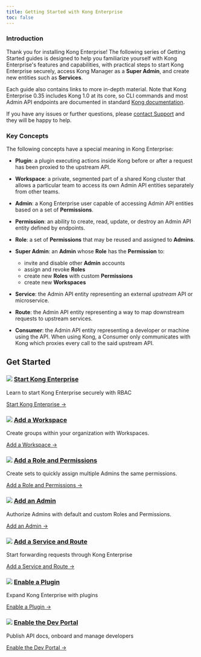 ```yaml
---
title: Getting Started with Kong Enterprise
toc: false
---
```


### Introduction

Thank you for installing Kong Enterprise! The following series of Getting Started
guides is designed to help you familiarize yourself with Kong Enterprise's features
and capabilities, with practical steps to start Kong Enterprise securely, access
Kong Manager as a **Super Admin**, and create new entities such as **Services**.

Each guide also contains links to more in-depth material. Note that Kong
 Enterprise 0.35 includes Kong 1.0 at its core, so CLI commands and most Admin 
 API endpoints are documented in standard [Kong documentation](/1.0.x/).

 If you have any issues or further questions, please 
[contact Support](https://support.konghq.com/support/s/) and they will be happy
 to help.

### Key Concepts

The following concepts have a special meaning in Kong Enterprise: 

* **Plugin**: a plugin executing actions inside Kong before or after a request
 has been proxied to the upstream API.

* **Workspace**: a private, segmented part of a shared Kong cluster that allows 
a particular team to access its own Admin API entities separately from other teams. 

* **Admin**: a Kong Enterprise user capable of accessing Admin API entities based
 on a set of **Permissions**.

* **Permission**: an ability to create, read, update, or destroy an Admin API
 entity defined by endpoints.

* **Role**: a set of **Permissions** that may be reused and assigned to **Admins**.

* **Super Admin**: an **Admin** whose **Role** has the **Permission** to: 
  * invite and disable other **Admin** accounts
  * assign and revoke **Roles** 
  * create new **Roles** with custom **Permissions**
  * create new **Workspaces**

* **Service**: the Admin API entity representing an external _upstream_ API or
 microservice.

* **Route**: the Admin API entity representing a way to map downstream requests
 to upstream services.

* **Consumer**: the Admin API entity representing a developer or machine using
 the API. When using Kong, a Consumer only communicates with Kong which proxies
 every call to the said upstream API.

## Get Started

<div class="docs-grid">
  <div class="docs-grid-block">
    <h3>
        <img src="/assets/images/icons/documentation/icn-window.svg" />
        <a href="/enterprise/0.35-x/getting-started/start-kong/">Start Kong Enterprise</a>
    </h3>
    <p>Learn to start Kong Enterprise securely with RBAC</p>
    <a href="/enterprise/0.35-x/getting-started/start-kong/">
        Start Kong Enterprise &rarr;
    </a>
  </div>

  <div class="docs-grid-block">
    <h3>
        <img src="/assets/images/icons/documentation/icn-window.svg" />
        <a href="/enterprise/{{page.kong_version}}/getting-started/add-workspace/">Add a Workspace</a>
    </h3>
    <p>Create groups within your organization with Workspaces.</p>
    <a href="/enterprise/{{page.kong_version}}/getting-started/add-workspace/">
        Add a Workspace &rarr;
    </a>
  </div>

  <div class="docs-grid-block">
    <h3>
        <img src="/assets/images/icons/documentation/icn-window.svg" />
        <a href="/enterprise/{{page.kong_version}}/getting-started/add-role/">Add a Role and Permissions</a>
    </h3>
    <p>Create sets to quickly assign multiple Admins the same permissions.</p>
    <a href="/enterprise/{{page.kong_version}}/getting-started/add-role/">Add a Role and Permissions &rarr;</a>
  </div>

  <div class="docs-grid-block">
    <h3>
        <img src="/assets/images/icons/documentation/icn-window.svg" />
        <a href="/enterprise/{{page.kong_version}}/getting-started/add-admin/">Add an Admin</a>
    </h3>
    <p>Authorize Admins with default and custom Roles and Permissions.</p>
    <a href="/enterprise/{{page.kong_version}}/getting-started/add-admin/">Add an Admin &rarr;</a>
  </div>

  <div class="docs-grid-block">
    <h3>
        <img src="/assets/images/icons/documentation/icn-window.svg" />
        <a href="/enterprise/{{page.kong_version}}/getting-started/add-service/">Add a Service and Route</a>
    </h3>
    <p>Start forwarding requests through Kong Enterprise</p>
    <a href="/enterprise/{{page.kong_version}}/getting-started/add-service/">Add a Service and Route &rarr;</a>
  </div>

  <div class="docs-grid-block">
    <h3>
        <img src="/assets/images/icons/documentation/icn-window.svg" />
        <a href="/enterprise/{{page.kong_version}}/getting-started/enable-plugin/">Enable a Plugin</a>
    </h3>
    <p>Expand Kong Enterprise with plugins</p>
    <a href="/enterprise/{{page.kong_version}}/getting-started/enable-plugin/">Enable a Plugin &rarr;</a>
  </div>

  <div class="docs-grid-block">
    <h3>
        <img src="/assets/images/icons/documentation/icn-window.svg" />
        <a href="/enterprise/{{page.kong_version}}/getting-started/enable-dev-portal">Enable the Dev Portal</a>
    </h3>
    <p>Publish API docs, onboard and manage developers</p>
    <a href="/enterprise/{{page.kong_version}}/getting-started/enable-dev-portal">Enable the Dev Portal &rarr;</a>
  </div>

</div>
